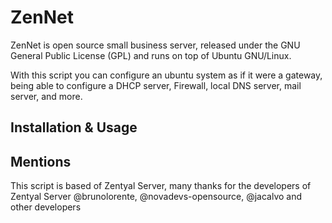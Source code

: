 # ZenNet
ZenNet is open source small business server, released under the GNU General Public License (GPL) and runs on top of Ubuntu GNU/Linux.

With this script you can configure an ubuntu system as if it were a gateway, being able to configure a DHCP server, Firewall, local DNS server, mail server, and more.

## Installation & Usage


## Mentions

This script is based of Zentyal Server, many thanks for the developers of Zentyal Server @brunolorente, @novadevs-opensource, @jacalvo and other developers
